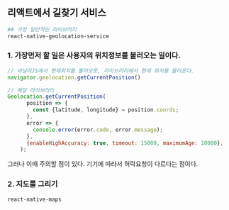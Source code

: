 ## 리액트에서 길찾기 서비스 
```bash
## 가장 일반적인 라이브러리
react-native-geolocation-service 
```

### 1. 가장먼저 할 일은 사용자의 위치정보를 불러오는 일이다. 

```javascript 
// 바닐라JS에서 현제위치를 불러오듯, 라이브러리에서 현재 위치를 블러온다.
navigator.geolocation.getCurrentPosition() 

// 해당 라이브러리
Geolocation.getCurrentPosition(
      position => {
        const {latitude, longitude} = position.coords;
      },
      error => {
        console.error(error.code, error.message);
      },
      {enableHighAccuracy: true, timeout: 15000, maximumAge: 10000},
    );
```

그러나 이때 주의할 점이 있다. 기기에 따라서 허락요청이 다르다는 점이다. 

### 2. 지도를 그리기
```bash
react-native-maps
```
